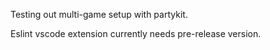 Testing out multi-game setup with partykit.

Eslint vscode extension currently needs pre-release version.
